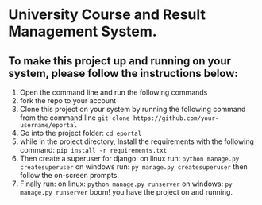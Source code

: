 # University Course and Result Management System.

## To make this project up and running on your system, please follow the instructions below:
1. Open the command line and run the following commands
1. fork the repo to your account
1. Clone this project on your system  by running the following command from the command line `git clone https://github.com/your-username/eportal`
1. Go into the project folder: `cd eportal`
1. while in the project directory, Install the requirements with the following command: `pip install -r requirements.txt`
1. Then create a superuser for django: 
on linux run: `python manage.py createsuperuser` on windows run: `py manage.py createsuperuser` then follow the on-screen prompts.
1. Finally run: on linux: `python manage.py runserver` on windows: `py manage.py runserver` boom! you have the project on and running.
